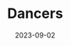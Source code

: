 ---
title: Dancers
subtitle: 
layout: default
modal-id: 21
date: 2023-09-02
img: video
vid: dancers.mp4
thumbnail: dancers-thumbnail.png
alt: image-alt
price: Between NAf 55 and NAf 500 depending on size and design
size: Large
description: Experience the Poetry of Movement. An Enchanting Gourd Artwork Featuring Graceful Silhouettes of Dancers in Various Poses, Elegantly Etched to Evoke the Fluidity and Beauty of Dance, Perfect for Adding Rhythmic Elegance to Your Decor.
tags: lamp
---